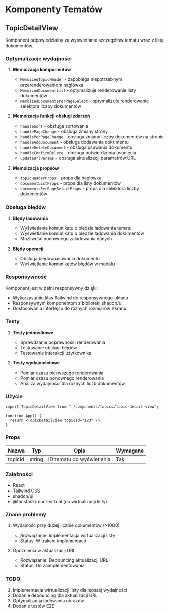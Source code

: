 # Komponenty Tematów

## TopicDetailView

Komponent odpowiedzialny za wyświetlanie szczegółów tematu wraz z listą dokumentów.

### Optymalizacje wydajności

1. **Memoizacja komponentów**
   - `MemoizedTopicHeader` - zapobiega niepotrzebnym przerenderowaniom nagłówka
   - `MemoizedDocumentList` - optymalizuje renderowanie listy dokumentów
   - `MemoizedDocumentsPerPageSelect` - optymalizuje renderowanie selektora liczby dokumentów

2. **Memoizacja funkcji obsługi zdarzeń**
   - `handleSort` - obsługa sortowania
   - `handlePageChange` - obsługa zmiany strony
   - `handlePerPageChange` - obsługa zmiany liczby dokumentów na stronie
   - `handleAddDocument` - obsługa dodawania dokumentu
   - `handleDeleteDocument` - obsługa usuwania dokumentu
   - `handleConfirmDelete` - obsługa potwierdzenia usunięcia
   - `updateUrlParams` - obsługa aktualizacji parametrów URL

3. **Memoizacja propsów**
   - `topicHeaderProps` - props dla nagłówka
   - `documentListProps` - props dla listy dokumentów
   - `documentsPerPageSelectProps` - props dla selektora liczby dokumentów

### Obsługa błędów

1. **Błędy ładowania**
   - Wyświetlanie komunikatu o błędzie ładowania tematu
   - Wyświetlanie komunikatu o błędzie ładowania dokumentów
   - Możliwość ponownego załadowania danych

2. **Błędy operacji**
   - Obsługa błędów usuwania dokumentu
   - Wyświetlanie komunikatów błędów w modalu

### Responsywność

Komponent jest w pełni responsywny dzięki:
- Wykorzystaniu klas Tailwind do responsywnego układu
- Responsywnym komponentom z biblioteki shadcn/ui
- Dostosowaniu interfejsu do różnych rozmiarów ekranu

### Testy

1. **Testy jednostkowe**
   - Sprawdzanie poprawności renderowania
   - Testowanie obsługi błędów
   - Testowanie interakcji użytkownika

2. **Testy wydajnościowe**
   - Pomiar czasu pierwszego renderowania
   - Pomiar czasu ponownego renderowania
   - Analiza wydajności dla różnych liczb dokumentów

### Użycie

```tsx
import TopicDetailView from "./components/topics/topic-detail-view";

function App() {
  return <TopicDetailView topicId="123" />;
}
```

### Props

| Nazwa   | Typ     | Opis                    | Wymagane |
|---------|---------|-------------------------|----------|
| topicId | string  | ID tematu do wyświetlenia | Tak      |

### Zależności

- React
- Tailwind CSS
- shadcn/ui
- @tanstack/react-virtual (do wirtualizacji listy)

### Znane problemy

1. Wydajność przy dużej liczbie dokumentów (>1000)
   - Rozwiązanie: Implementacja wirtualizacji listy
   - Status: W trakcie implementacji

2. Opóźnienia w aktualizacji URL
   - Rozwiązanie: Debouncing aktualizacji URL
   - Status: Do zaimplementowania

### TODO

1. Implementacja wirtualizacji listy dla lepszej wydajności
2. Dodanie debouncing dla aktualizacji URL
3. Optymalizacja ładowania obrazów
4. Dodanie testów E2E 